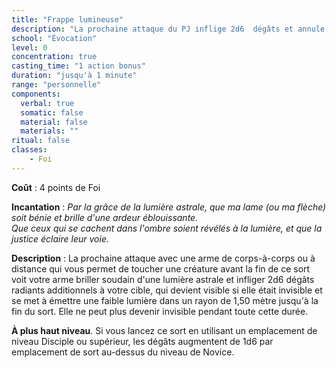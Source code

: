 ```yaml
---
title: "Frappe lumineuse"
description: "La prochaine attaque du PJ inflige 2d6  dégâts et annule l'<em>invisibilité</em>."
school: "Évocation"
level: 0
concentration: true
casting_time: "1 action bonus"
duration: "jusqu'à 1 minute"
range: "personnelle"
components:
  verbal: true
  somatic: false
  material: false
  materials: ""
ritual: false
classes:
    - Foi
---
```

**Coût** : 4 points de Foi  

**Incantation** : *Par la grâce de la lumière astrale, que ma lame (ou ma flèche) soit bénie et brille d'une ardeur éblouissante.*    
*Que ceux qui se cachent dans l'ombre soient révélés à la lumière, et que la justice éclaire leur voie.*   

**Description** : La prochaine attaque avec une arme de corps-à-corps ou à distance qui vous permet de toucher une créature avant la fin de ce sort voit votre arme briller soudain d'une lumière astrale et infliger 2d6 dégâts radiants additionnels à votre cible, qui devient visible si elle était invisible et se met à émettre une faible lumière dans un rayon de 1,50 mètre jusqu'à la fin du sort. Elle ne peut plus devenir invisible pendant toute cette durée.

**À plus haut niveau**. Si vous lancez ce sort en utilisant un emplacement de niveau Disciple ou supérieur, les dégâts augmentent de 1d6 par emplacement de sort au-dessus du niveau de Novice.  
